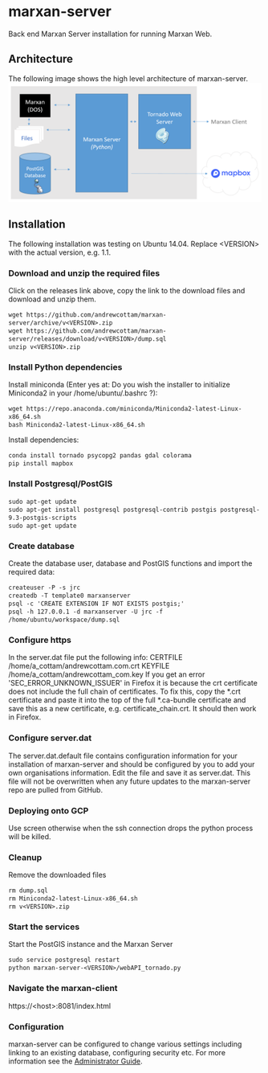 # marxan-server
Back end Marxan Server installation for running Marxan Web. 

## Architecture
The following image shows the high level architecture of marxan-server. 
![marxan-server architecture](architecture.png)  

## Installation
The following installation was testing on Ubuntu 14.04. Replace \<VERSION> with the actual version, e.g. 1.1.  
### Download and unzip the required files  
Click on the releases link above, copy the link to the download files and download and unzip them.  
```
wget https://github.com/andrewcottam/marxan-server/archive/v<VERSION>.zip    
wget https://github.com/andrewcottam/marxan-server/releases/download/v<VERSION>/dump.sql  
unzip v<VERSION>.zip   
```
### Install Python dependencies
Install miniconda (Enter yes at: Do you wish the installer to initialize Miniconda2 in your /home/ubuntu/.bashrc ?):  
```
wget https://repo.anaconda.com/miniconda/Miniconda2-latest-Linux-x86_64.sh  
bash Miniconda2-latest-Linux-x86_64.sh  
```  
Install dependencies:  
```  
conda install tornado psycopg2 pandas gdal colorama    
pip install mapbox  
```  
### Install Postgresql/PostGIS
```
sudo apt-get update  
sudo apt-get install postgresql postgresql-contrib postgis postgresql-9.3-postgis-scripts  
sudo apt-get update  
```
### Create database  
Create the database user, database and PostGIS functions and import the required data:
```  
createuser -P -s jrc
createdb -T template0 marxanserver  
psql -c 'CREATE EXTENSION IF NOT EXISTS postgis;'    
psql -h 127.0.0.1 -d marxanserver -U jrc -f /home/ubuntu/workspace/dump.sql   
```
### Configure https
In the server.dat file put the following info:
CERTFILE /home/a_cottam/andrewcottam.com.crt
KEYFILE /home/a_cottam/andrewcottam_com.key
If you get an error 'SEC_ERROR_UNKNOWN_ISSUER' in Firefox it is because the crt certificate does not include the full chain of certificates. To fix this, copy the \*.crt certificate and paste it into the top of the full \*.ca-bundle certificate and save this as a new certificate, e.g. certificate_chain.crt. It should then work in Firefox.

### Configure server.dat
The server.dat.default file contains configuration information for your installation of marxan-server and should be configured by you to add your own organisations information. Edit the file and save it as server.dat. This file will not be overwritten when any future updates to the marxan-server repo are pulled from GitHub.
### Deploying onto GCP
Use screen otherwise when the ssh connection drops the python process will be killed.
### Cleanup
Remove the downloaded files  
```
rm dump.sql   
rm Miniconda2-latest-Linux-x86_64.sh   
rm v<VERSION>.zip  
``` 
### Start the services
Start the PostGIS instance and the Marxan Server  
```
sudo service postgresql restart  
python marxan-server-<VERSION>/webAPI_tornado.py  
```
### Navigate the marxan-client
https://\<host>:8081/index.html

### Configuration  
marxan-server can be configured to change various settings including linking to an existing database, configuring security etc. For more information see the [Administrator Guide](https://andrewcottam.github.io/marxan-web/documentation/docs_admin.html#configuration).  
